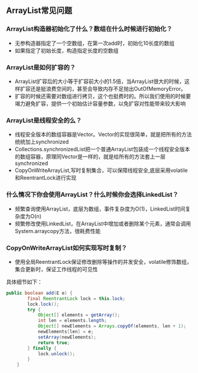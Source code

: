 ## ArrayList常见问题
### ArrayList构造器初始化了什么？数组在什么时候进行初始化？
- 无参构造器指定了一个空数组，在第一次add时，初始化10长度的数组
- 如果指定了初始长度，构造指定长度的空数组

### ArrayList是如何扩容的？
- ArrayList扩容后的大小等于扩容前大小的1.5倍，当ArrayList很大的时候，这样扩容还是挺浪费空间的，甚至会导致内存不足抛出OutOfMemoryError。
- 扩容的时候还需要对数组进行拷贝，这个也挺费时的。所以我们使用的时候要竭力避免扩容，提供一个初始估计容量参数，以免扩容对性能带来较大影响

### ArrayList是线程安全的么？

- 线程安全版本的数组容器是Vector。Vector的实现很简单，就是把所有的方法统统加上synchronized
- Collections.synchronizedList把一个普通ArrayList包装成一个线程安全版本的数组容器，原理同Vector是一样的，就是给所有的方法套上一层synchronized
- CopyOnWriteArrayList,写时复制集合，可以保障线程安全,底层采用volatile和ReentrantLock进行实现

### 什么情况下你会使用ArrayList？什么时候你会选择LinkedList？
- 频繁查询使用ArrayList，底层为数组，事件复杂度为O(1)，LinkedList时间复杂度为O(n)
- 频繁修改使用LinkedList，在ArrayList中增加或者删除某个元素，通常会调用System.arraycopy方法，很耗费性能

### CopyOnWriteArrayList如何实现写时复制？
- 使用全局ReentrantLock保证修改删除等操作的并发安全，volatile修饰数组，集合更新时，保证工作线程的可见性

具体细节如下：
```java
public boolean add(E e) {
        final ReentrantLock lock = this.lock;
        lock.lock();
        try {
            Object[] elements = getArray();
            int len = elements.length;
            Object[] newElements = Arrays.copyOf(elements, len + 1);
            newElements[len] = e;
            setArray(newElements);
            return true;
        } finally {
            lock.unlock();
        }
    }
```
